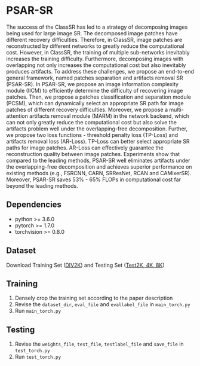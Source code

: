 # PSAR-SR
The success of the ClassSR has led to a strategy of decomposing images being used for large image SR. The decomposed image patches have different recovery difficulties. Therefore, in ClassSR, image patches are reconstructed by different networks to greatly reduce the computational cost. However, in ClassSR, the training of multiple sub-networks inevitably increases the training difficulty. Furthermore, decomposing images with overlapping not only increases the computational cost but also inevitably produces artifacts. To address these challenges, we propose an end-to-end general framework, named patches separation and artifacts removal SR (PSAR-SR). In PSAR-SR, we propose an image information complexity module (IICM) to efficiently determine the difficulty of recovering image patches. Then, we propose a patches classification and separation module (PCSM), which can dynamically select an appropriate SR path for image patches of different recovery difficulties. Moreover, we propose a multi-attention artifacts removal module (MARM) in the network backend, which can not only greatly reduce the computational cost but also solve the artifacts problem well under the overlapping-free decomposition. Further, we propose two loss functions - threshold penalty loss (TP-Loss) and artifacts removal loss (AR-Loss). TP-Loss can better select appropriate SR paths for image patches. AR-Loss can effectively guarantee the reconstruction quality between image patches. Experiments show that compared to the leading methods, PSAR-SR well eliminates artifacts under the overlapping-free decomposition and achieves superior performance on existing methods (e.g., FSRCNN, CARN, SRResNet, RCAN and CAMixerSR). Moreover, PSAR-SR saves 53% - 65% FLOPs in computational cost far beyond the leading methods.

Dependencies
--
* python >= 3.6.0
* pytorch >= 1.7.0
* torchvision >= 0.8.0

Dataset
--
Download Training Set ([DIV2K](https://data.vision.ee.ethz.ch/cvl/DIV2K/)) and Testing Set ([Test2K, 4K, 8K](https://drive.google.com/drive/folders/18b3QKaDJdrd9y0KwtrWU2Vp9nHxvfTZH))

Training
--   
1. Densely crop the training set according to the paper description
2. Revise the ``dataset_dir``, ``eval_file`` and ``evallabel_file`` in ``main_torch.py``  
3. Run ``main_torch.py``  

Testing
--
1. Revise the ``weights_file``, ``test_file``, ``testlabel_file`` and ``save_file`` in ``test_torch.py``  
2. Run ``test_torch.py``
